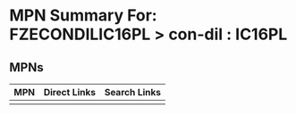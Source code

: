 



# MPN Summary For: FZECONDILIC16PL > con-dil : IC16PL

## MPNs
  

|MPN|Direct Links|Search Links|
| :--- | :--- | :--- |
||||
